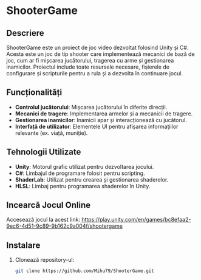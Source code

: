 # ShooterGame

## Descriere

ShooterGame este un proiect de joc video dezvoltat folosind Unity și C#. Acesta este un joc de tip shooter care implementează mecanici de bază de joc, cum ar fi mișcarea jucătorului, tragerea cu arme și gestionarea inamicilor. Proiectul include toate resursele necesare, fișierele de configurare și scripturile pentru a rula și a dezvolta în continuare jocul.

## Funcționalități

- **Controlul jucătorului**: Mișcarea jucătorului în diferite direcții.
- **Mecanici de tragere**: Implementarea armelor și a mecanicii de tragere.
- **Gestionarea inamicilor**: Inamicii apar și interacționează cu jucătorul.
- **Interfață de utilizator**: Elementele UI pentru afișarea informațiilor relevante (ex. viață, muniție).

## Tehnologii Utilizate

- **Unity**: Motorul grafic utilizat pentru dezvoltarea jocului.
- **C#**: Limbajul de programare folosit pentru scripting.
- **ShaderLab**: Utilizat pentru crearea și gestionarea shaderelor.
- **HLSL**: Limbaj pentru programarea shaderelor în Unity.

## Incearcă Jocul Online

Accesează jocul la acest link: https://play.unity.com/en/games/bc8efaa2-9ec6-4d51-9c89-9b162c9a004f/shootergame

## Instalare

1. Clonează repository-ul:

   ```bash
   git clone https://github.com/Mihu79/ShooterGame.git

